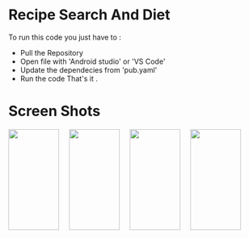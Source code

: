 # Recipe Search And Diet

To run this code you just have to :

* Pull the Repository
* Open file with 'Android studio' or 'VS Code'
* Update the dependecies from 'pub.yaml'
* Run the code
That's it .

# Screen Shots

<div style="display: flex;">
  <img src="https://user-images.githubusercontent.com/67571737/263446866-9dce7cce-8939-43e9-82aa-cf15c813428a.jpg" width="100" height="200" style="margin-right: 20px;" />
  <img src="https://user-images.githubusercontent.com/67571737/263446900-ca06435e-fd96-4598-9e9e-7df637da8255.jpg" width="100" height="200" style="margin-right: 20px;" />
  <img src="https://user-images.githubusercontent.com/67571737/263446909-be602ee0-6078-4129-955a-e40677bb775e.jpg" width="100" height="200" style="margin-right: 20px;" />
  <img src="https://user-images.githubusercontent.com/67571737/263446924-a0640e00-8ee9-4f20-ad27-6babe7b99077.jpg" width="100" height="200" />
</div>
